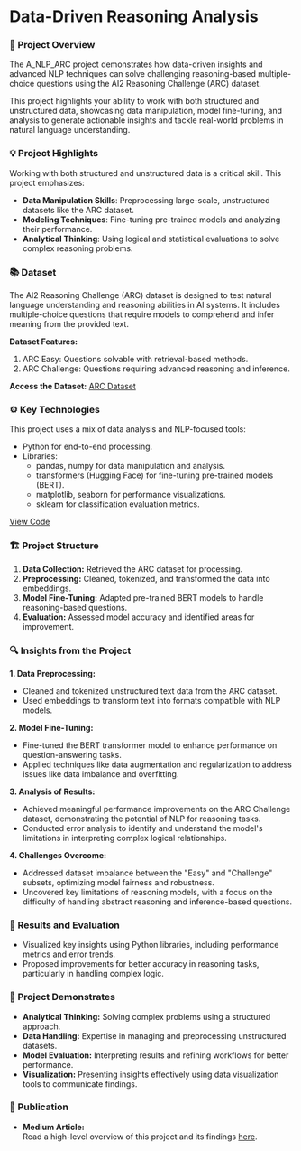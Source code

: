 # Data-Driven Reasoning Analysis

### 🚀 Project Overview
The A_NLP_ARC project demonstrates how data-driven insights and advanced NLP techniques can solve challenging reasoning-based multiple-choice questions using the AI2 Reasoning Challenge (ARC) dataset.

This project highlights your ability to work with both structured and unstructured data, showcasing data manipulation, model fine-tuning, and analysis to generate actionable insights and tackle real-world problems in natural language understanding.

### 💡 Project Highlights
Working with both structured and unstructured data is a critical skill. This project emphasizes:

* **Data Manipulation Skills**: Preprocessing large-scale, unstructured datasets like the ARC dataset.
* **Modeling Techniques**: Fine-tuning pre-trained models and analyzing their performance.
* **Analytical Thinking**: Using logical and statistical evaluations to solve complex reasoning problems.

### 📚 Dataset
The AI2 Reasoning Challenge (ARC) dataset is designed to test natural language understanding and reasoning abilities in AI systems. It includes multiple-choice questions that require models to comprehend and infer meaning from the provided text.

**Dataset Features:**
1. ARC Easy: Questions solvable with retrieval-based methods.
2. ARC Challenge: Questions requiring advanced reasoning and inference.
   
**Access the Dataset:** [ARC Dataset](https://huggingface.co/datasets/allenai/ai2_arc)

### ⚙️ Key Technologies
This project uses a mix of data analysis and NLP-focused tools:

* Python for end-to-end processing.
* Libraries:
  * pandas, numpy for data manipulation and analysis.
  * transformers (Hugging Face) for fine-tuning pre-trained models (BERT).
  * matplotlib, seaborn for performance visualizations.
  * sklearn for classification evaluation metrics.

[View Code](https://github.com/soumya-thoutam/Data-Driven-Reasoning-Analysis/blob/main/A_NLP_ARC.ipynb)

### 🏗️ Project Structure
1. **Data Collection:** Retrieved the ARC dataset for processing.
2. **Preprocessing:** Cleaned, tokenized, and transformed the data into embeddings.
3. **Model Fine-Tuning:** Adapted pre-trained BERT models to handle reasoning-based questions.
4. **Evaluation:** Assessed model accuracy and identified areas for improvement.


### 🔍 Insights from the Project
**1. Data Preprocessing:**
  * Cleaned and tokenized unstructured text data from the ARC dataset.
  * Used embeddings to transform text into formats compatible with NLP models.

**2. Model Fine-Tuning:**
  * Fine-tuned the BERT transformer model to enhance performance on question-answering tasks.
  * Applied techniques like data augmentation and regularization to address issues like data imbalance and overfitting.

**3. Analysis of Results:**
  * Achieved meaningful performance improvements on the ARC Challenge dataset, demonstrating the potential of NLP for reasoning tasks.
  * Conducted error analysis to identify and understand the model's limitations in interpreting complex logical relationships.

**4. Challenges Overcome:**
  * Addressed dataset imbalance between the "Easy" and "Challenge" subsets, optimizing model fairness and robustness.
  * Uncovered key limitations of reasoning models, with a focus on the difficulty of handling abstract reasoning and inference-based questions.

### 🏁 Results and Evaluation
* Visualized key insights using Python libraries, including performance metrics and error trends.
* Proposed improvements for better accuracy in reasoning tasks, particularly in handling complex logic.

### 🌟 Project Demonstrates
* **Analytical Thinking:** Solving complex problems using a structured approach.
* **Data Handling:** Expertise in managing and preprocessing unstructured datasets.
* **Model Evaluation:** Interpreting results and refining workflows for better performance.
* **Visualization:** Presenting insights effectively using data visualization tools to communicate findings.

### 📄 Publication
* **Medium Article:**\
Read a high-level overview of this project and its findings [here](https://soumya-thoutam.medium.com/data-driven-reasoning-analysis-680879d37064).






